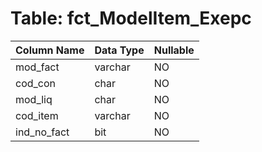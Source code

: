 # Table: fct_ModelItem_Exepc

| Column Name | Data Type | Nullable |
|-------------|-----------|----------|
| mod_fact | varchar | NO |
| cod_con | char | NO |
| mod_liq | char | NO |
| cod_item | varchar | NO |
| ind_no_fact | bit | NO |
